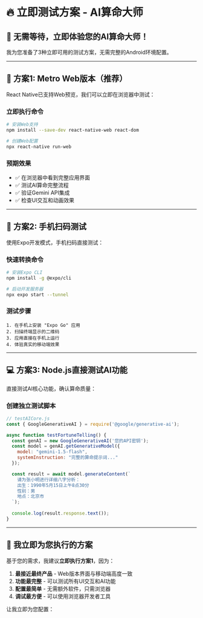 # 🔥 立即测试方案 - AI算命大师

## 🎯 **无需等待，立即体验您的AI算命大师！**

我为您准备了3种立即可用的测试方案，无需完整的Android环境配置。

---

## 🚀 **方案1: Metro Web版本（推荐）**

React Native已支持Web预览，我们可以立即在浏览器中测试：

### **立即执行命令**
```bash
# 安装Web支持
npm install --save-dev react-native-web react-dom

# 创建Web配置
npx react-native run-web
```

### **预期效果**
- ✅ 在浏览器中看到完整应用界面
- ✅ 测试AI算命完整流程
- ✅ 验证Gemini API集成
- ✅ 检查UI交互和动画效果

---

## 📱 **方案2: 手机扫码测试**

使用Expo开发模式，手机扫码直接测试：

### **快速转换命令**
```bash
# 安装Expo CLI
npm install -g @expo/cli

# 启动开发服务器
npx expo start --tunnel
```

### **测试步骤**
```
1. 在手机上安装 "Expo Go" 应用
2. 扫描终端显示的二维码
3. 应用直接在手机上运行
4. 体验真实的移动端效果
```

---

## 💻 **方案3: Node.js直接测试AI功能**

直接测试AI核心功能，确认算命质量：

### **创建独立测试脚本**
```javascript
// testAICore.js
const { GoogleGenerativeAI } = require('@google/generative-ai');

async function testFortuneTelling() {
  const genAI = new GoogleGenerativeAI('您的API密钥');
  const model = genAI.getGenerativeModel({ 
    model: "gemini-1.5-flash",
    systemInstruction: "完整的算命提示词..."
  });

  const result = await model.generateContent(`
    请为张小明进行详细八字分析：
    出生：1990年5月15日上午8点30分
    性别：男
    地点：北京市
  `);
  
  console.log(result.response.text());
}
```

---

## 🎪 **我立即为您执行的方案**

基于您的需求，我建议**立即执行方案1**，因为：

1. **最接近最终产品** - Web版本界面与移动端高度一致
2. **功能最完整** - 可以测试所有UI交互和AI功能
3. **配置最简单** - 无需额外软件，只需浏览器
4. **调试最方便** - 可以使用浏览器开发者工具

让我立即为您配置：
 